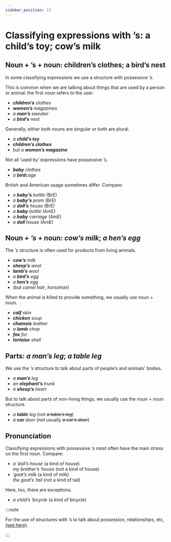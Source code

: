 ```yaml
---
sidebar_position: 13
---
```


# Classifying expressions with ’s: a child’s toy; cow’s milk

## Noun + ’s + noun: children’s clothes; a bird’s nest

In some classifying expressions we use a structure with possessive *’s*.

This is common when we are talking about things that are used by a person or animal: the first noun refers to the user.

- ***children’s** clothes*
- ***women’s** magazines*
- *a **man’s** sweater*
- *a **bird’s** nest*

Generally, either both nouns are singular or both are plural.

- *a **child’s toy***
- ***children’s clothes***
- but *a **women’s magazine***

Not all ‘used by’ expressions have possessive *’s*.

- ***baby** clothes*
- *a **bird**cage*

British and American usage sometimes differ. Compare:

- *a **baby’s** bottle* (BrE)
- *a **baby’s** pram* (BrE)
- *a **doll’s** house* (BrE)
- *a **baby** bottle* (AmE)
- *a **baby** carriage* (AmE)
- *a **doll** house* (AmE)

## Noun + *’s* + noun: *cow’s milk*; *a hen’s egg*

The *’s* structure is often used for products from living animals.

- ***cow’s** milk*
- ***sheep’s** wool*
- ***lamb’s** wool*
- *a **bird’s** egg*
- *a **hen’s** egg*
- (but *camel hair*, *horsehair*)

When the animal is killed to provide something, we usually use noun + noun.

- ***calf** skin*
- ***chicken** soup*
- ***chamois** leather*
- *a **lamb** chop*
- ***fox** fur*
- ***tortoise** shell*

## Parts: *a man’s leg*; *a table leg*

We use the *’s* structure to talk about parts of people’s and animals’ bodies.

- *a **man’s** leg*
- *an **elephant’s** trunk*
- *a **sheep’s** heart*

But to talk about parts of non-living things, we usually use the noun + noun structure.

- *a **table** leg* (not *~~a table’s leg~~*)
- *a **car** door* (not usually *~~a car’s door~~*)

## Pronunciation

Classifying expressions with possessive *’s* most often have the main stress on the first noun. Compare:

- *a ˈdoll’s house* (a kind of house)  
  *my brother’s ˈhouse* (not a kind of house)
- *ˈgoat’s milk* (a kind of milk)  
  *the goat’s ˈtail* (not a kind of tail)

Here, too, there are exceptions.

- *a child’s ˈbicycle* (a kind of bicycle)

:::note

For the use of structures with *’s* to talk about possession, relationships, etc, [(see here)](./nouns-in-combination-my-father-s-house).

:::
